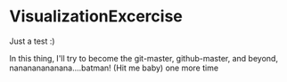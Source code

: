 # VisualizationExcercise
Just a test :)

In this thing, I'll try to become the git-master, github-master, and beyond, nanananananana....batman!
(Hit me baby) one more time
